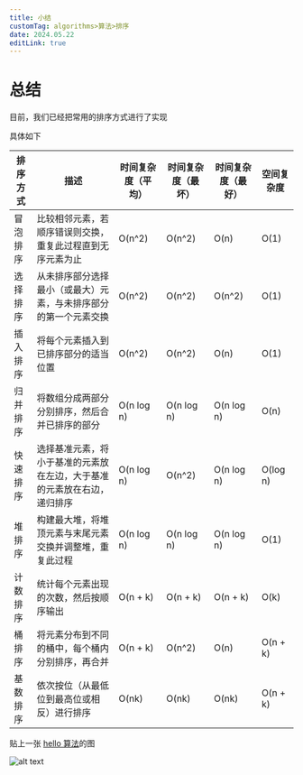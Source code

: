 ```yaml
---
title: 小结
customTag: algorithms>算法>排序
date: 2024.05.22
editLink: true
---
```


# 总结

目前，我们已经把常用的排序方式进行了实现

具体如下

| 排序方式      | 描述                                                         | 时间复杂度（平均） | 时间复杂度（最坏） | 时间复杂度（最好） | 空间复杂度 |
|---------------|--------------------------------------------------------------|--------------------|--------------------|--------------------|------------|
| 冒泡排序      | 比较相邻元素，若顺序错误则交换，重复此过程直到无序元素为止 | O(n^2)             | O(n^2)             | O(n)               | O(1)       |
| 选择排序      | 从未排序部分选择最小（或最大）元素，与未排序部分的第一个元素交换 | O(n^2)             | O(n^2)             | O(n^2)             | O(1)       |
| 插入排序      | 将每个元素插入到已排序部分的适当位置                         | O(n^2)             | O(n^2)             | O(n)               | O(1)       |
| 归并排序      | 将数组分成两部分分别排序，然后合并已排序的部分               | O(n log n)         | O(n log n)         | O(n log n)         | O(n)       |
| 快速排序      | 选择基准元素，将小于基准的元素放在左边，大于基准的元素放在右边，递归排序 | O(n log n)         | O(n^2)             | O(n log n)         | O(log n)  |
| 堆排序        | 构建最大堆，将堆顶元素与末尾元素交换并调整堆，重复此过程    | O(n log n)         | O(n log n)         | O(n log n)         | O(1)       |
| 计数排序      | 统计每个元素出现的次数，然后按顺序输出                      | O(n + k)           | O(n + k)           | O(n + k)           | O(k)       |
| 桶排序        | 将元素分布到不同的桶中，每个桶内分别排序，再合并             | O(n + k)           | O(n^2)             | O(n)               | O(n + k)  |
| 基数排序      | 依次按位（从最低位到最高位或相反）进行排序                   | O(nk)              | O(nk)              | O(nk)              | O(n + k)  |

贴上一张 [hello 算法](https://www.hello-algo.com/chapter_sorting/summary/#1)的图

![alt text](https://www.hello-algo.com/chapter_sorting/summary.assets/sorting_algorithms_comparison.png)